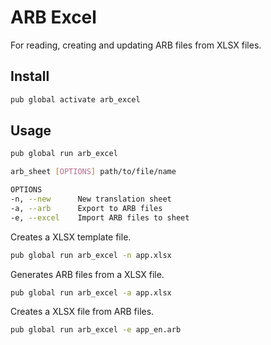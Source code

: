 # ARB Excel

For reading, creating and updating ARB files from XLSX files.

## Install

```bash
pub global activate arb_excel
```

## Usage

```bash
pub global run arb_excel

arb_sheet [OPTIONS] path/to/file/name

OPTIONS
-n, --new      New translation sheet
-a, --arb      Export to ARB files
-e, --excel    Import ARB files to sheet
```

Creates a XLSX template file.

```bash
pub global run arb_excel -n app.xlsx
```

Generates ARB files from a XLSX file.

```bash
pub global run arb_excel -a app.xlsx
```

Creates a XLSX file from ARB files.

```bash
pub global run arb_excel -e app_en.arb
```
